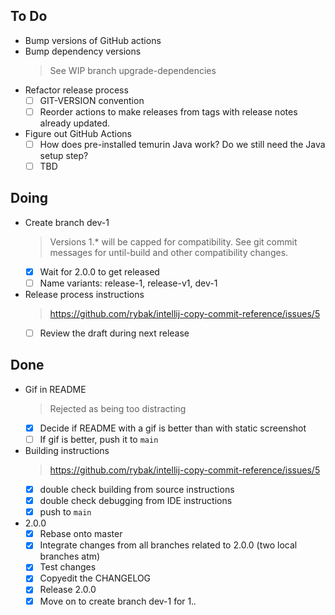 ## To Do

- Bump versions of GitHub actions
- Bump dependency versions
    > See WIP branch upgrade-dependencies
- Refactor release process
    * [ ] GIT-VERSION convention
    * [ ] Reorder actions to make releases from tags with release notes already updated.
- Figure out GitHub Actions
    * [ ] How does pre-installed temurin Java work? Do we still need the Java setup step?
    * [ ] TBD

## Doing

- Create branch dev-1
    > Versions 1.* will be capped for compatibility. See git commit messages for until-build and other compatibility changes.
    * [x] Wait for 2.0.0 to get released
    * [ ] Name variants: release-1, release-v1, dev-1
- Release process instructions
    > https://github.com/rybak/intellij-copy-commit-reference/issues/5
    * [ ] Review the draft during next release

## Done

- Gif in README
    > Rejected as being too distracting
    * [x] Decide if README with a gif is better than with static screenshot
    * [ ] If gif is better, push it to `main`
- Building instructions
    > https://github.com/rybak/intellij-copy-commit-reference/issues/5
    * [x] double check building from source instructions
    * [x] double check debugging from IDE instructions
    * [x] push to `main`
- 2.0.0
    * [x] Rebase onto master
    * [x] Integrate changes from all branches related to 2.0.0 (two local branches atm)
    * [x] Test changes
    * [x] Copyedit the CHANGELOG
    * [x] Release 2.0.0
    * [x] Move on to create branch dev-1 for 1.*.*
